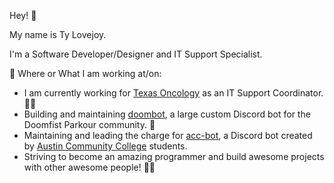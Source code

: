 Hey! 👋

My name is Ty Lovejoy.

I'm a Software Developer/Designer
and IT Support Specialist.


💼 Where or What I am working at/on:
- I am currently working for [Texas Oncology](https://www.texasoncology.com) as an IT Support Coordinator. 🐱‍💻
- Building and maintaining [doombot](https://github.com/tylovejoy/doombot), a large custom Discord bot for the Doomfist Parkour community. 🐍
- Maintaining and leading the charge for [acc-bot](https://github.com/tylovejoy/acc-bot), a Discord bot created by [Austin Community College](https://www.austincc.edu) students.
- Striving to become an amazing programmer and build awesome projects with other awesome people! 👨‍💻
